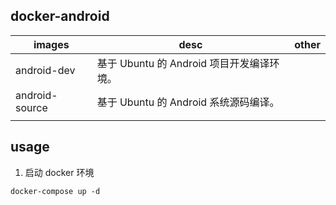 ## docker-android


| images     | desc | other |
| -------- | ---- | ---- |
| android-dev |   基于 Ubuntu 的 Android 项目开发编译环境。   |      |
| android-source     |  基于 Ubuntu 的 Android 系统源码编译。    |      |
|          |      |      |

## usage

1. 启动 docker 环境

```
docker-compose up -d
```

